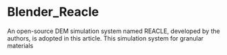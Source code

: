 # Blender_Reacle
 An open-source DEM simulation system named REACLE, developed by the authors, is adopted in this article. This simulation system for granular materials
